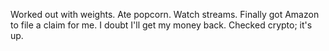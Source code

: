 Worked out with weights. Ate popcorn. Watch streams. Finally got Amazon to file a claim for me. I doubt I'll get my money back. Checked crypto; it's up.
